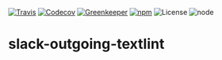 [![Travis](https://img.shields.io/travis/matzkoh/slack-outgoing-textlint.svg)](https://travis-ci.org/matzkoh/slack-outgoing-textlint)
[![Codecov](https://img.shields.io/codecov/c/github/matzkoh/slack-outgoing-textlint.svg)](https://codecov.io/gh/matzkoh/slack-outgoing-textlint)
[![Greenkeeper](https://badges.greenkeeper.io/matzkoh/slack-outgoing-textlint.svg)](https://greenkeeper.io/)
[![npm](https://img.shields.io/npm/v/@matzkoh/slack-outgoing-textlint.svg)](https://www.npmjs.com/package/@matzkoh/slack-outgoing-textlint)
![License](https://img.shields.io/npm/l/@matzkoh/slack-outgoing-textlint.svg)
![node](https://img.shields.io/node/v/@matzkoh/slack-outgoing-textlint.svg)

# slack-outgoing-textlint

